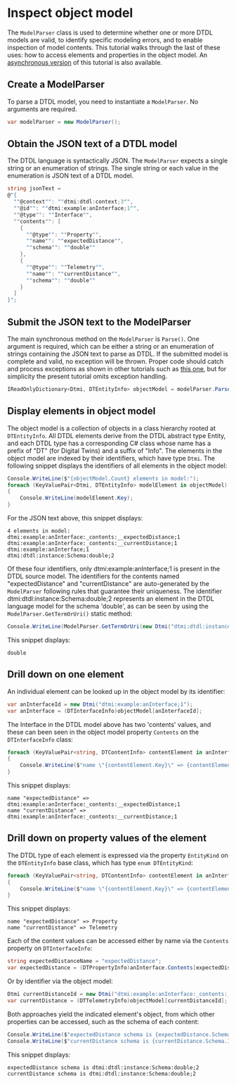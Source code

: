 ﻿# Inspect object model

The `ModelParser` class is used to determine whether one or more DTDL models are valid, to identify specific modeling errors, and to enable inspection of model contents.
This tutorial walks through the last of these uses: how to access elements and properties in the object model.
An [asynchronous version](./Tutorial04_InspectObjectModelAsync.md) of this tutorial is also available.

## Create a ModelParser

To parse a DTDL model, you need to instantiate a `ModelParser`.
No arguments are required.

```C# Snippet:DtdlParserTutorial04_CreateModelParser
var modelParser = new ModelParser();
```

## Obtain the JSON text of a DTDL model

The DTDL language is syntactically JSON.
The `ModelParser` expects a single string or an enumeration of strings.
The single string or each value in the enumeration is JSON text of a DTDL model.

```C# Snippet:DtdlParserTutorial04_ObtainDtdlText
string jsonText =
@"{
  ""@context"": ""dtmi:dtdl:context;3"",
  ""@id"": ""dtmi:example:anInterface;1"",
  ""@type"": ""Interface"",
  ""contents"": [
    {
      ""@type"": ""Property"",
      ""name"": ""expectedDistance"",
      ""schema"": ""double""
    },
    {
      ""@type"": ""Telemetry"",
      ""name"": ""currentDistance"",
      ""schema"": ""double""
    }
  ]
}";
```

## Submit the JSON text to the ModelParser

The main synchronous method on the `ModelParser` is `Parse()`.
One argument is required, which can be either a string or an enumeration of strings containing the JSON text to parse as DTDL.
If the submitted model is complete and valid, no exception will be thrown.
Proper code should catch and process exceptions as shown in other tutorials such as [this one](Tutorial02_FixInvalidDtdlModel.md), but for simplicity the present tutorial omits exception handling.

```C# Snippet:DtdlParserTutorial04_CallParse
IReadOnlyDictionary<Dtmi, DTEntityInfo> objectModel = modelParser.Parse(jsonText);
```

## Display elements in object model

The object model is a collection of objects in a class hierarchy rooted at `DTEntityInfo`.
All DTDL elements derive from the DTDL abstract type Entity, and each DTDL type has a corresponding C# class whose name has a prefix of "DT" (for Digital Twins) and a suffix of "Info".
The elements in the object model are indexed by their identifiers, which have type `Dtmi`.  The following snippet displays the identifiers of all elements in the object model:

```C# Snippet:DtdlParserTutorial04_DisplayElements
Console.WriteLine($"{objectModel.Count} elements in model:");
foreach (KeyValuePair<Dtmi, DTEntityInfo> modelElement in objectModel)
{
    Console.WriteLine(modelElement.Key);
}
```

For the JSON text above, this snippet displays:

```Console
4 elements in model:
dtmi:example:anInterface:_contents:__expectedDistance;1
dtmi:example:anInterface:_contents:__currentDistance;1
dtmi:example:anInterface;1
dtmi:dtdl:instance:Schema:double;2
```

Of these four identifiers, only dtmi:example:anInterface;1 is present in the DTDL source model.
The identifiers for the contents named "expectedDistance" and "currentDistance" are auto-generated by the `ModelParser` following rules that guarantee their uniqueness.
The identifier dtmi:dtdl:instance:Schema:double;2 represents an element in the DTDL language model for the schema 'double', as can be seen by using the `ModelParser.GetTermOrUri()` static method:

```C# Snippet:DtdlParserTutorial04_DisplayDoubleTerm
Console.WriteLine(ModelParser.GetTermOrUri(new Dtmi("dtmi:dtdl:instance:Schema:double;2")));
```

This snippet displays:

```Console
double
```

## Drill down on one element

An individual element can be looked up in the object model by its identifier:

```C# Snippet:DtdlParserTutorial04_GetInterfaceById
var anInterfaceId = new Dtmi("dtmi:example:anInterface;1");
var anInterface = (DTInterfaceInfo)objectModel[anInterfaceId];
```

The Interface in the DTDL model above has two 'contents' values, and these can been seen in the object model property `Contents` on the `DTInterfaceInfo` class:

```C# Snippet:DtdlParserTutorial04_DisplayInterfaceContentIds
foreach (KeyValuePair<string, DTContentInfo> contentElement in anInterface.Contents)
{
    Console.WriteLine($"name \"{contentElement.Key}\" => {contentElement.Value.Id}");
}
```

This snippet displays:

```Console
name "expectedDistance" => dtmi:example:anInterface:_contents:__expectedDistance;1
name "currentDistance" => dtmi:example:anInterface:_contents:__currentDistance;1
```

## Drill down on property values of the element

The DTDL type of each element is expressed via the property `EntityKind` on the `DTEntityInfo` base class, which has type `enum DTEntityKind`:

```C# Snippet:DtdlParserTutorial04_DisplayInterfaceContentKinds
foreach (KeyValuePair<string, DTContentInfo> contentElement in anInterface.Contents)
{
    Console.WriteLine($"name \"{contentElement.Key}\" => {contentElement.Value.EntityKind}");
}
```

This snippet displays:

```Console
name "expectedDistance" => Property
name "currentDistance" => Telemetry
```

Each of the content values can be accessed either by name via the `Contents` property on `DTInterfaceInfo`:

```C# Snippet:DtdlParserTutorial04_GetPropertyByName
string expectedDistanceName = "expectedDistance";
var expectedDistance = (DTPropertyInfo)anInterface.Contents[expectedDistanceName];
```

Or by identifier via the object model:

```C# Snippet:DtdlParserTutorial04_GetTelemetryById
Dtmi currentDistanceId = new Dtmi("dtmi:example:anInterface:_contents:__currentDistance;1");
var currentDistance = (DTTelemetryInfo)objectModel[currentDistanceId];
```

Both approaches yield the indicated element's object, from which other properties can be accessed, such as the schema of each content:

```C# Snippet:DtdlParserTutorial04_DisplayContentSchema
Console.WriteLine($"expectedDistance schema is {expectedDistance.Schema.Id}");
Console.WriteLine($"currentDistance schema is {currentDistance.Schema.Id}");
```

This snippet displays:

```Console
expectedDistance schema is dtmi:dtdl:instance:Schema:double;2
currentDistance schema is dtmi:dtdl:instance:Schema:double;2
```

